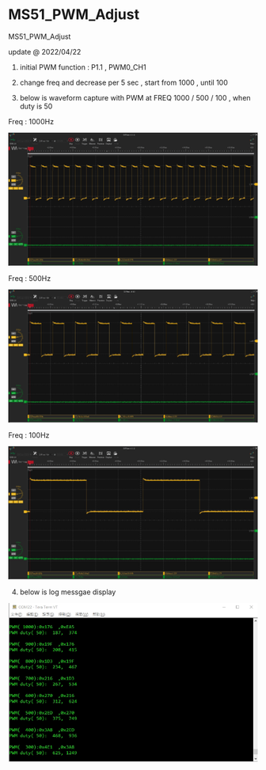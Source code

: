# MS51_PWM_Adjust
 MS51_PWM_Adjust


update @ 2022/04/22

1. initial PWM function : P1.1 , PWM0_CH1

2. change freq and decrease per 5 sec , start from 1000 , until 100

3. below is waveform capture with PWM at FREQ 1000 / 500 / 100 , when duty is 50

Freq : 1000Hz

![image](https://github.com/released/MS51_PWM_Adjust/blob/main/freq_1K.jpg)

Freq : 500Hz

![image](https://github.com/released/MS51_PWM_Adjust/blob/main/freq_500.jpg)

Freq : 100Hz

![image](https://github.com/released/MS51_PWM_Adjust/blob/main/freq_100.jpg)


4. below is log messgae display

![image](https://github.com/released/MS51_PWM_Adjust/blob/main/log.jpg)


